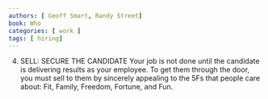 ```yaml
---
authors: [ Geoff Smart, Randy Street]
book: Who
categories: [ work ]
tags: [ hiring]
---
```

4. SELL: SECURE THE CANDIDATE
Your job is not done until the candidate is delivering results as your employee. To get them through the door, you must sell to them by sincerely appealing to the 5Fs that people care about: Fit, Family, Freedom, Fortune, and Fun. 